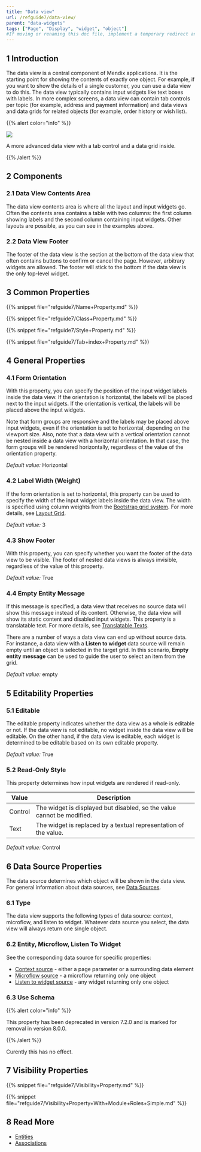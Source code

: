 ```yaml
---
title: "Data view"
url: /refguide7/data-view/
parent: "data-widgets"
tags: ["Page", "Display", "widget", "object"]
#If moving or renaming this doc file, implement a temporary redirect and let the respective team know they should update the URL in the product. See Mapping to Products for more details.
---
```


## 1 Introduction

The data view is a central component of Mendix applications. It is the starting point for showing the contents of exactly one object. For example, if you want to show the details of a single customer, you can use a data view to do this. The data view typically contains input widgets like text boxes with labels. In more complex screens, a data view can contain tab controls per topic (for example, address and payment information) and data views and data grids for related objects (for example, order history or wish list).

{{% alert color="info" %}}

![](/attachments/refguide7/desktop-modeler/pages/data-widgets/data-view/data-view.png)

A more advanced data view with a tab control and a data grid inside.

{{% /alert %}}

## 2 Components

### 2.1 Data View Contents Area

The data view contents area is where all the layout and input widgets go. Often the contents area contains a table with two columns: the first column showing labels and the second column containing input widgets. Other layouts are possible, as you can see in the examples above.

### 2.2 Data View Footer

The footer of the data view is the section at the bottom of the data view that often contains buttons to confirm or cancel the page. However, arbitrary widgets are allowed. The footer will stick to the bottom if the data view is the only top-level widget.

## 3 Common Properties

{{% snippet file="refguide7/Name+Property.md" %}}

{{% snippet file="refguide7/Class+Property.md" %}}

{{% snippet file="refguide7/Style+Property.md" %}}

{{% snippet file="refguide7/Tab+index+Property.md" %}}

## 4 General Properties

### 4.1 Form Orientation

With this property, you can specify the position of the input widget labels inside the data view. If the orientation is horizontal, the labels will be placed next to the input widgets. If the orientation is vertical, the labels will be placed above the input widgets.

Note that form groups are responsive and the labels may be placed above input widgets, even if the orientation is set to horizontal, depending on the viewport size. Also, note that a data view with a vertical orientation cannot be nested inside a data view with a horizontal orientation. In that case, the form groups will be rendered horizontally, regardless of the value of the orientation property.

_Default value:_ Horizontal

### 4.2 Label Width (Weight)

If the form orientation is set to horizontal, this property can be used to specify the width of the input widget labels inside the data view. The width is specified using column weights from the [Bootstrap grid system](http://getbootstrap.com/css/#grid). For more details, see [Layout Grid](/refguide7/layout-grid/).

_Default value:_ 3

### 4.3 Show Footer

With this property, you can specify whether you want the footer of the data view to be visible. The footer of nested data views is always invisible, regardless of the value of this property.

_Default value:_ True

### 4.4 Empty Entity Message

If this message is specified, a data view that receives no source data will show this message instead of its content. Otherwise, the data view will show its static content and disabled input widgets. This property is a translatable text. For more details, see [Translatable Texts](/refguide7/translatable-texts/).

There are a number of ways a data view can end up without source data. For instance, a data view with a **Listen to widget** data source will remain empty until an object is selected in the target grid. In this scenario, **Empty entity message** can be used to guide the user to select an item from the grid.

_Default value:_ empty

## 5 Editability Properties

### 5.1 Editable

The editable property indicates whether the data view as a whole is editable or not. If the data view is not editable, no widget inside the data view will be editable. On the other hand, if the data view is editable, each widget is determined to be editable based on its own editable property.

_Default value:_ True

### 5.2 Read-Only Style

This property determines how input widgets are rendered if read-only. 

| Value            | Description |
|------------------|-------------|
| Control          | The widget is displayed but disabled, so the value cannot be modified.|
| Text             | The widget is replaced by a textual representation of the value.|

*Default value:* Control

## 6 Data Source Properties

The data source determines which object will be shown in the data view. For general information about data sources, see [Data Sources](/refguide7/data-sources/).

### 6.1 Type

The data view supports the following types of data source: context, microflow, and listen to widget. Whatever data source you select, the data view will always return one single object.

### 6.2 Entity, Microflow, Listen To Widget

See the corresponding data source for specific properties:

* [Context source](/refguide7/entity-path-source/) - either a page parameter or a surrounding data element
* [Microflow source](/refguide7/microflow-source/) - a microflow returning only one object
* [Listen to widget source](/refguide7/listen-to-grid-source/) - any widget returning only one object

### 6.3 Use Schema

{{% alert color="info" %}}

This property has been deprecated in version 7.2.0 and is marked for removal in version 8.0.0.

{{% /alert %}}

Curently this has no effect.

## 7 Visibility Properties

{{% snippet file="refguide7/Visibility+Property.md" %}}

{{% snippet file="refguide7/Visibility+Property+With+Module+Roles+Simple.md" %}}

## 8 Read More

* [Entities](/refguide7/entities/)
* [Associations](/refguide7/associations/)
